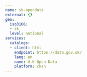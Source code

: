 ```yaml
---
name: sk-opendata
external: {}
geo:
  iso3166:
  - sk
  level: national
services:
  catalogs:
  - client: html
    endpoint: https://data.gov.uk/
    lang: en
    name: U.K Open Data
    platform: ckan
---
```

